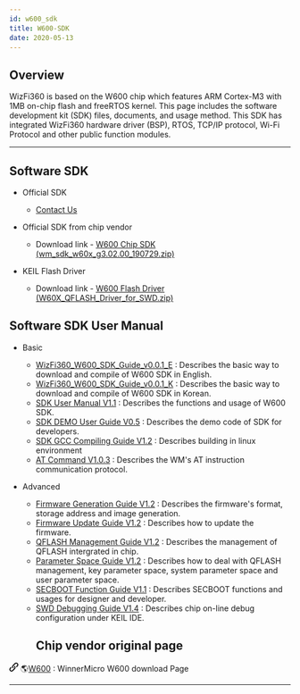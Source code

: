 ```yaml
---
id: w600_sdk
title: W600-SDK
date: 2020-05-13
---
```


## Overview

WizFi360 is based on the W600 chip which features ARM Cortex-M3 with 1MB
on-chip flash and freeRTOS kernel. This page includes the software
development kit (SDK) files, documents, and usage method. This SDK has
integrated WizFi360 hardware driver (BSP), RTOS, TCP/IP protocol, Wi-Fi
Protocol and other public function modules.

-----

## Software SDK

  - Official SDK
      - [Contact Us](/wizfi@wiznet.io)

  - Official SDK from chip vendor
      - Download link - [W600 Chip SDK (wm\_sdk\_w60x\_g3.02.00\_190729.zip)](/img/products/wizfi360/board/wizfi360sdk/wm_sdk_w60x_g3.02.00_190729.zip)

  - KEIL Flash Driver
      - Download link - [W600 Flash Driver (W60X\_QFLASH\_Driver\_for\_SWD.zip)](/img/products/wizfi360/board/wizfi360sdk/w60x_qflash_driver_for_swd.zip)

## Software SDK User Manual

  - Basic
      - [WizFi360\_W600\_SDK\_Guide\_v0.0.1\_E](/img/products/wizfi360/board/wizfi360sdk/wizfi360_w600_sdk_guide_v0.0.1_e.pdf)
        : Describes the basic way to download and compile of W600 SDK in English.
      - [WizFi360\_W600\_SDK\_Guide\_v0.0.1\_K](/img/products/wizfi360/board/wizfi360sdk/wizfi360_w600_sdk_guide_v0.0.1_k.pdf)
        : Describes the basic way to download and compile of W600 SDK in Korean.
      - [SDK User Manual V1.1](/img/products/wizfi360/board/wizfi360sdk/wm_w60x_sdk_user_manual_v1.1.pdf)
        : Describes the functions and usage of W600 SDK.
      - [SDK DEMO User Guide V0.5](/img/products/wizfi360/board/wizfi360sdk/wm_w60x_sdk_demo_user_guide_v0.5.pdf)
        : Describes the demo code of SDK for developers.
      - [SDK GCC Compiling Guide V1.2](/img/products/wizfi360/board/wizfi360sdk/wm_w60x_sdk_gcc_compiling_guide_v1.2.pdf)
        : Describes building in linux environment
      - [AT Command V1.0.3](/img/products/wizfi360/board/wizfi360sdk/wm_w60x_sdk_at_command_v1.0.3.pdf)
        : Describes the WM's AT instruction communication protocol.

  - Advanced
      - [Firmware Generation Guide V1.2](/img/products/wizfi360/board/wizfi360sdk/wm_w60x_firmware_generation_guide_v1.2.pdf)
        : Describes the firmware's format, storage address and image generation.
      - [Firmware Update Guide V1.2](/img/products/wizfi360/board/wizfi360sdk/wm_w60x_firmware_update_guide_v1.2.pdf)
        : Describes how to update the firmware.
      - [QFLASH Management Guide V1.2](/img/products/wizfi360/board/wizfi360sdk/wm_w60x_qflash_management_guide_v1.2.pdf)
        : Describes the management of QFLASH intergrated in chip.
      - [Parameter Space Guide V1.2](/img/products/wizfi360/board/wizfi360sdk/wm_w60x_parameter_space_guide_v1.2.pdf)
        : Describes how to deal with QFLASH management, key parameter space, system parameter space and user parameter space.
      - [SECBOOT Function Guide V1.1](/img/products/wizfi360/board/wizfi360sdk/wm_w60x_secboot_function_guide_v1.1.pdf)
        : Describes SECBOOT functions and usages for designer and developer.
      - [SWD Debugging Guide V1.4](/img/products/wizfi360/board/wizfi360sdk/wm_w60x_swd_debugging_guide_v1.4.pdf)
        : Describes chip on-line debug configuration under KEIL IDE.
        ## Chip vendor original page

![](/img/products/w5500/w5500_evb/icons/link.png)
🌎[W600](http://www.winnermicro.com/en/html/1/156/158/497.html) :
WinnerMicro W600 download Page

-----
